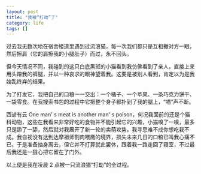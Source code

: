 ```yaml
---
layout: post
title: "我被“打劫”了"
category: life
tags: []
---
```




过去我无数次地在宿舍楼道里遇到过流浪猫，每一次我们都只是互相撇对方一眼，然后擦肩（它的肩擦我的小腿肚子）而过，永不回头。


但今天情况不同，我碰到的这只白底黑斑的小猫看到我仿佛看到了亲人，直接上来用头蹭我的裤腿，并以一种哀求的眼神望着我。这要是被别人看到，肯定以为是我始乱终弃的结果。


为了打发它，我把自己的口粮一一交出：一个橘子、一个苹果、一条巧克力饼干、一袋零食。在我搜索书包的过程中它把整个身子都扑到了我的腿上，“喵”声不断。


西谚有云 One man' s meat is another man' s poison，何况我面前的还是个猫科动物，这些在我看来非常好吃的食物并不能引起它的兴趣，小猫嗅了一嗅，最多只是舔了一舔，然后就对我展开了新一轮的卖萌攻势。我寻思难不成你想吃我不成。我自视没有达到达摩祖师割肉喂鹰的境界，损失未来几日的口粮已叫我心痛不已，于是准备抽身离去，但它并不打算就此罢休，跟着我一路走回了寝室，不过最后我还是一狠心把它留在了门外。


以上便是我在凌晨 2 点被一只流浪猫“打劫”的全过程。
